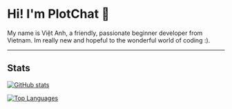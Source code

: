 # Hi! I'm PlotChat 👋
My name is Việt Anh, a friendly, passionate beginner developer from Vietnam.
Im really new and hopeful to the wonderful world of coding :).

***
## Stats
[![GitHub stats](https://github-readme-stats.vercel.app/api?username=PlotChat&theme=react&hide_border=true)](#)

[![Top Languages](https://github-readme-stats.vercel.app/api/top-langs/?username=PlotChat&theme=react&layout=compact&hide_border=true)](#)
